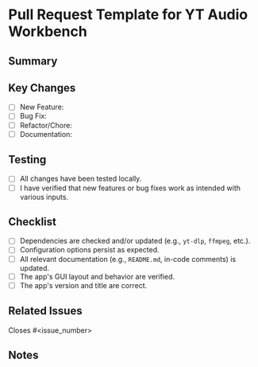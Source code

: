 # Pull Request Template for YT Audio Workbench

## Summary
<!-- Please provide a brief summary of the changes made. -->
<!-- What problem does this PR solve? What feature does it add or modify? -->

## Key Changes
- [ ] New Feature: <!-- Describe the new feature added. -->
- [ ] Bug Fix: <!-- Describe the bug fixed. -->
- [ ] Refactor/Chore: <!-- Describe the refactor or code cleanup. -->
- [ ] Documentation: <!-- Any updates to documentation or comments. -->

## Testing
- [ ] All changes have been tested locally.
- [ ] I have verified that new features or bug fixes work as intended with various inputs.

## Checklist
- [ ] Dependencies are checked and/or updated (e.g., `yt-dlp`, `ffmpeg`, etc.).
- [ ] Configuration options persist as expected.
- [ ] All relevant documentation (e.g., `README.md`, in-code comments) is updated.
- [ ] The app's GUI layout and behavior are verified.
- [ ] The app's version and title are correct.

## Related Issues
Closes #<issue_number> <!-- Link to any related issues this PR addresses. -->

## Notes
<!-- Any other important details or information about this PR. -->
